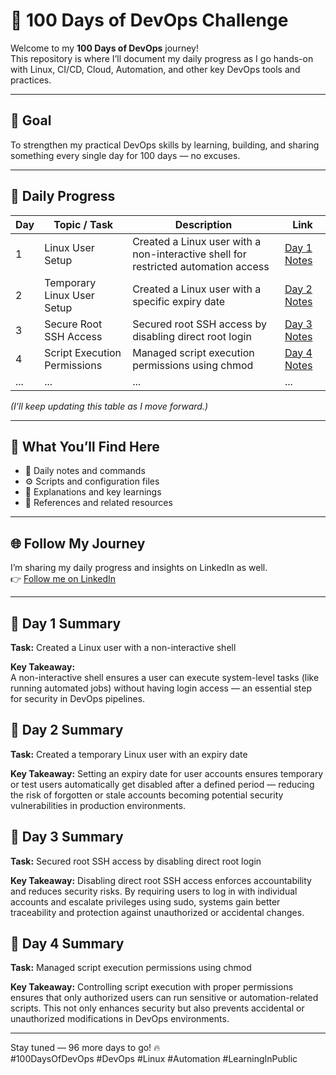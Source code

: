 # 🧩 100 Days of DevOps Challenge

Welcome to my **100 Days of DevOps** journey!  
This repository is where I’ll document my daily progress as I go hands-on with Linux, CI/CD, Cloud, Automation, and other key DevOps tools and practices.

---

## 🚀 Goal

To strengthen my practical DevOps skills by learning, building, and sharing something every single day for 100 days — no excuses.

---

## 📅 Daily Progress

| Day | Topic / Task                 | Description                                                                        | Link                                                                                        |
| --- | ---------------------------- | ---------------------------------------------------------------------------------- | ------------------------------------------------------------------------------------------- |
| 1   | Linux User Setup             | Created a Linux user with a non-interactive shell for restricted automation access | [Day 1 Notes](https://github.com/biswasanurag/100-days-of-devops/blob/main/Day-1/README.md) |
| 2   | Temporary Linux User Setup   | Created a Linux user with a specific expiry date                                   | [Day 2 Notes](https://github.com/biswasanurag/100-days-of-devops/blob/main/Day-2/README.md) |
| 3   | Secure Root SSH Access       | Secured root SSH access by disabling direct root login                             | [Day 3 Notes](https://github.com/biswasanurag/100-days-of-devops/blob/main/Day-3/README.md) |
| 4   | Script Execution Permissions | Managed script execution permissions using chmod                                   | [Day 4 Notes](https://github.com/biswasanurag/100-days-of-devops/blob/main/Day-4/README.md) |
| ... | ...                          | ...                                                                                | ...                                                                                         |

_(I’ll keep updating this table as I move forward.)_

---

## 🧠 What You’ll Find Here

- 📝 Daily notes and commands
- ⚙️ Scripts and configuration files
- 📘 Explanations and key learnings
- 🔗 References and related resources

---

## 🌐 Follow My Journey

I’m sharing my daily progress and insights on LinkedIn as well.  
👉 [Follow me on LinkedIn](https://www.linkedin.com/in/anurag-biswas/)

---

## 🏁 Day 1 Summary

**Task:** Created a Linux user with a non-interactive shell

**Key Takeaway:**  
A non-interactive shell ensures a user can execute system-level tasks (like running automated jobs) without having login access — an essential step for security in DevOps pipelines.

## 🏁 Day 2 Summary

**Task:** Created a temporary Linux user with an expiry date

**Key Takeaway:**
Setting an expiry date for user accounts ensures temporary or test users automatically get disabled after a defined period — reducing the risk of forgotten or stale accounts becoming potential security vulnerabilities in production environments.

## 🏁 Day 3 Summary

**Task:** Secured root SSH access by disabling direct root login

**Key Takeaway:**
Disabling direct root SSH access enforces accountability and reduces security risks. By requiring users to log in with individual accounts and escalate privileges using sudo, systems gain better traceability and protection against unauthorized or accidental changes.

## 🏁 Day 4 Summary

**Task:** Managed script execution permissions using chmod

**Key Takeaway:**
Controlling script execution with proper permissions ensures that only authorized users can run sensitive or automation-related scripts. This not only enhances security but also prevents accidental or unauthorized modifications in DevOps environments.

---

Stay tuned — 96 more days to go! 🔥  
#100DaysOfDevOps #DevOps #Linux #Automation #LearningInPublic

